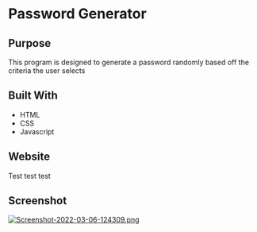 # Password Generator

## Purpose
This program is designed to generate a password randomly based off the criteria the user selects

## Built With
* HTML
* CSS
* Javascript

## Website
Test test test
## Screenshot
[![Screenshot-2022-03-06-124309.png](https://i.postimg.cc/4yZNJsh2/Screenshot-2022-03-06-124309.png)](https://postimg.cc/34SH1M12)